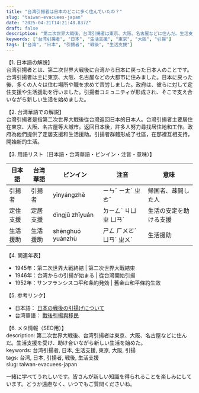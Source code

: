 ```yaml
---
title: "台湾引揚者は日本のどこに多く住んでいたの？"
slug: "taiwan-evacuees-japan"
date: "2025-04-21T14:21:48.837Z"
draft: false
description: "第二次世界大戦後、台湾引揚者は東京、大阪、名古屋などに住んだ。生活支援を受け、助け合いながら新しい生活を始めた。"
keywords: ["台湾引揚者", "日本", "生活支援", "東京", "大阪", "引揚"]
tags: ["台湾", "日本", "引揚者", "戦後", "生活支援"]
---
```


【1. 日本語の解説】  
台湾引揚者とは、第二次世界大戦後に台湾から日本に戻った日本人のことです。台湾引揚者は主に東京、大阪、名古屋などの大都市に住みました。日本に戻った後、多くの人々は住む場所や職を求めて苦労しました。政府は、彼らに対して定住支援や生活援助を行いました。引揚者コミュニティが形成され、そこで支え合いながら新しい生活を始めました。

【2. 台湾華語での解説】  
台灣引揚者是指第二次世界大戰後從台灣返回日本的日本人。台灣引揚者主要居住在東京、大阪、名古屋等大城市。返回日本後，許多人努力尋找居住地和工作。政府為他們提供了定居支援和生活援助。引揚者群體形成了社區，在那裡互相支持，開始新的生活。

【3. 用語リスト（日本語・台湾華語・ピンイン・注音・意味）】  

| 日本語      | 台湾華語          | ピンイン        | 注音      | 意味                     |
|-------------|------------------|----------------|----------|------------------------|
| 引揚者      | 引揚者           | yǐnyángzhě    | ㄧㄣˇ ㄧㄤˊ ㄓㄜˇ | 帰国者、疎開した人        |
| 定住支援    | 定居支援         | dìngjū zhīyuán | ㄉㄧㄥˋ ㄐㄩ ㄓ ㄩㄢˊ | 生活の安定を助ける支援     |
| 生活援助    | 生活援助         | shēnghuó yuánzhù | ㄕㄥ ㄏㄨㄛˊ ㄩㄢˊ ㄓㄨˋ | 生活援助                  |

【4. 関連年表】  
- 1945年：第二次世界大戦終結 | 第二次世界大戰結束  
- 1946年：台湾からの引揚が始まる | 從台灣開始引揚  
- 1952年：サンフランシスコ平和条約発効 | 舊金山和平條約生效  

【5. 参考リンク】  
- 日本語： [日本の戦後の引揚げについて](https://www.jacar.go.jp/jh/research/pdf/research_pdf_h17titsuke.htm)  
- 台湾華語： [戰後引揚與移民](https://www.taiwan.net.tw/m1.aspx?sNo=0002009&cid=226&trayIndex=8)

【6. メタ情報（SEO用）】  
description: 第二次世界大戦後、台湾引揚者は東京、大阪、名古屋などに住んだ。生活支援を受け、助け合いながら新しい生活を始めた。  
keywords: 台湾引揚者, 日本, 生活支援, 東京, 大阪, 引揚  
tags: 台湾, 日本, 引揚者, 戦後, 生活支援  
slug: taiwan-evacuees-japan

一緒に学べてうれしいです。皆さんが新しい知識を得られることを楽しみにしています。どうか遠慮なく、いつでもご質問くださいね。